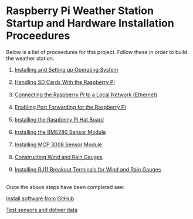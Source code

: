 # Raspberry Pi Weather Station Startup and Hardware Installation Proceedures
Below is a list of proceedures for this project. Follow these in order to build the weather station.
1. [Installing and Setting up Operating System](./setup_os.md)
<br></br>
2. [Handling SD Cards With the Raspberry Pi](./setup_sd_cards.md)
<br></br>
3. [Connecting the Raspberry Pi to  a Local Network (Ethernet)](./setup_ethernet.md)
<br></br>
4. [Enabling Port Forwarding for the Raspberry Pi](./setup_port_forwarding.md)
<br></br>
5. [Installing the Raspberry Pi Hat Board](./setup_hat_board.md)
<br></br>
6. [Installing the BME280 Sensor Module](./setup_bme280.md)
<br></br>
7. [Installing MCP 3008 Sensor Module](./setup_mcp3008.md)
<br></br>
8. [Constructing Wind and Rain Gauges](./setup_wind_rain_sensors.md)
<br></br>
9. [Installing RJ11 Breakout Terminals for Wind and Rain Gauges](./setup_rj11.md)
<br></br>

Once the above steps have been completed see:

[Install software from GitHub](./use_github)

[Test sensors and deliver data](./calibrate_test_sensors)